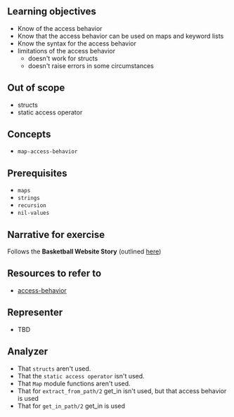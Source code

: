 ## Learning objectives

- Know of the access behavior
- Know that the access behavior can be used on maps and keyword lists
- Know the syntax for the access behavior
- limitations of the access behavior
  - doesn't work for structs
  - doesn't raise errors in some circumstances

## Out of scope

- structs
- static access operator

## Concepts

- `map-access-behavior`

## Prerequisites

- `maps`
- `strings`
- `recursion`
- `nil-values`

## Narrative for exercise

Follows the **Basketball Website Story** (outlined [here](https://github.com/exercism/v3/blob/master/reference/stories/deep-dig.basketball-team-website.md))

## Resources to refer to

- [access-behavior](https://hexdocs.pm/elixir/Access.html)

## Representer

- TBD

## Analyzer

- That `structs` aren't used.
- That the `static access operator` isn't used.
- That `Map` module functions aren't used.
- That for `extract_from_path/2` get_in isn't used, but that access behavior is used
- That for `get_in_path/2` get_in is used
